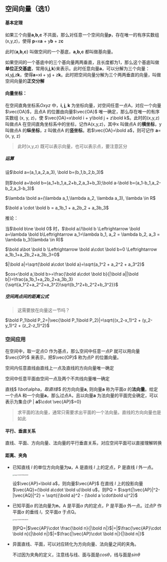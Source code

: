 ## 空间向量（选1）

#### 基本定理

如果三个向量**a,b,c** 不共面，那么对任意一个空间向量**p**，存在唯一的有序实数组(x,y,z)，使得 **p**=x**a** + y**b** + z**c**



此时{**a,b,c**} 叫做空间的一个基底，**a,b,c** 都叫做基向量。

如果空间的一个基底中的三个基向量两两垂直，且长度都为1，那么这个基底叫做**单位正交基底**，常用{**i,j,k**}来表示。此时任意向量**a**，可以分解为三个向量：x**i**,y**j**,z**k**，使得**a**=x**i** + y**j** + z**k**。此时把空间向量分解为三个两两垂直的向量，叫做空间向量的**正交分解**



#### 向量坐标：

在空间直角坐标系$Oxyz$ 中，**i, j, k** 为坐标向量，对空间任意一点A，对应一个向量$\vec{OA}$，且点A 的位置由向量$\vec{OA}$ 唯一确定，那么存在唯一的有序实数组 (x, y, z)，使 $\vec{OA}=x\bold i + y\bold j + z\bold k$。此时的(x,y,z) 叫做点A 在空间直角坐标系中的坐标，记作A(x,y,z)，其中x 叫做点A 的**横坐标**，y 叫做点A 的**纵坐标**，z 叫做点A 的**竖坐标**。若$\vec{OA}=\bold a$，则可记作 **a**=(x, y, z)

> 此时(x,y,z) 既可以表示向量，也可以表示点，要注意区分

##### 运算

设$\bold a=(a_1,a_2,a_3), \bold b=(b_1,b_2,b_3)$

则$\bold a+\bold b=(a_1+b_1,a_2+b_2,a_3+b_3);\bold a-\bold b=(a_1-b_1,a_2-b_2,a_3-b_3)$

$\lambda \bold a=(\lambda a_1,\lambda a_2, \lambda a_3), \lambda \in R$

$\bold a \cdot \bold b = a_1b_1 + a_2b_2 + a_3b_3$

推论：

当$\bold b\ne \bold 0$ 时，$\bold a//\bold b \Leftrightarrow \bold a=\lambda \bold b\Leftrightarrow a_1=\lambda b_1, a_2 = \lambda b_2, a_3 = \lambda b_3(\lambda \in R)$

$\bold a\bot \bold b \Leftrightarrow \bold a\cdot \bold b=0 \Leftrightarrow a_1b_1+a_2b_2+a_3b_3=0$

$|\bold a|=\sqrt{\bold a\cdot \bold a}=\sqrt{a_1^2 + a_2^2 + a_3^2}$

$cos<\bold a,\bold b>=\frac{\bold a\cdot \bold b}{|\bold a||\bold b|}=\frac{a_1b_1+a_2b_2+a_3b_3}{\sqrt{a_1^2+a_2^2+a_3^2}\sqrt{b_1^2+b_2^2+b_3^2}}$



##### 空间两点间的距离公式

> 这需要放在向量这一节吗？

$\bold P_1\bold P_2=|\vec{\bold P_1\bold P_2}|=\sqrt{(x_2-x_1)^2 + (y_2-y_1)^2 + (z_2-z_1)^2}$



### 空间应用

在空间中，取一定点O 作为基点，那么空间中任意一点P 就可以用向量$\vec{OP}$ 来表示，把$\vec{OP}$ 称为点P 的位置向量。



空间内任意直线由直线上一点及直线的方向向量唯一确定

空间中任意平面由空间一点及两个不共线向量唯一确定



直线$ l\bot\alpha$，取直线$l$  的方向向量**a**, 则向量**a** 称为平面$\alpha$ 的**法向量**。给定一个点A 和一个向量**a**，那么过点A，且以向量**a** 为法向量的平面完全确定，可以表示为集合{P | **a**$\cdot \vec{AP}$=0}

> 求平面的法向量，通常只需要求出平面的一个法向量。直线的方向向量也是如此



#### 平行、垂直关系

直线、平面、方向向量、法向量的平行垂直关系，对应空间平面可以直接理解转换

#### 距离、夹角

- 已知直线 $l$ 的单位方向向量为**u**，A 是直线 $l$ 上的定点，P 是直线 $l$ 外一点。

    <img src="image-20240313184433641.png" alt="image-20240313184433641" style="zoom:25%;" />

    设$\vec{AP}=\bold a$，则向量$\vec{AP}$ 在直线 $l$ 上的投影向量$\vec{AQ}=(\bold a\cdot \bold u)\bold u$，则PQ = $\sqrt{|\vec{AP}|^2-|\vec{AQ}|^2} = \sqrt{{\bold a}^2 - (\bold a \cdot\bold u)^2}$

- 已知平面$\alpha$ 的法向量为**n**，A 是平面$\alpha$ 内的定点，P 是平面$\alpha$ 外一点。过点P 作平面$\alpha$ 的垂线 $l$，交平面$\alpha$ 于点Q。

    <img src="image-20240313185338310.png" alt="image-20240313185338310" style="zoom:25%;" />

    则PQ=|$\vec{AP}\cdot \frac{\bold n}{|\bold n|}$|=|$\frac{\vec{AP}\cdot \bold n}{|\bold n|}$|=$\frac{|\vec{AP}\cdot \bold n|}{|\bold n|}$

- 异面直线、平面，可以对应转化为方向向量、法向量之间的夹角。

    不过因为夹角的定义，注意线与线、面与面是$cos\theta$，线与面是$sin\theta$ 
